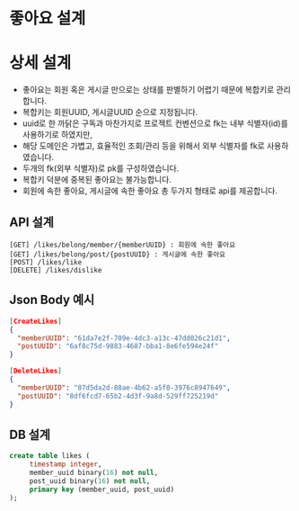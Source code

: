 # 좋아요 설계

# 상세 설계
* 좋아요는 회원 혹은 게시글 만으로는 상태를 판별하기 어렵기 때문에 복합키로 관리합니다.
* 복합키는 회원UUID, 게시글UUID 순으로 지정됩니다.
* uuid로 한 까닭은 구독과 마찬가지로 프로젝트 컨벤션으로 fk는 내부 식별자(id)를 사용하기로 하였지만,
* 해당 도메인은 가볍고, 효율적인 조회/관리 등을 위해서 외부 식별자를 fk로 사용하였습니다.
* 두개의 fk(외부 식별자)로 pk를 구성하였습니다.
* 복합키 덕분에 중복된 좋아요는 불가능합니다.
* 회원에 속한 좋아요, 게시글에 속한 좋아요 총 두가지 형태로 api를 제공합니다.

## API 설계
```
[GET] /likes/belong/member/{memberUUID} : 회원에 속한 좋아요
[GET] /likes/belong/post/{postUUID} : 게시글에 속한 좋아요
[POST] /likes/like
[DELETE] /likes/dislike
```

## Json Body 예시
```json
[CreateLikes]
{
  "memberUUID": "61da7e2f-709e-4dc3-a13c-47dd026c21d1",
  "postUUID": "6af8c75d-9883-4687-bba1-8e6fe594e24f"
}

[DeleteLikes]
{
  "memberUUID": "87d5da2d-88ae-4b62-a5f0-3976c8947649",
  "postUUID": "8df6fcd7-65b2-4d3f-9a8d-529ff725219d"
}
```

## DB 설계
```sql
create table likes (
     timestamp integer,
     member_uuid binary(16) not null,
     post_uuid binary(16) not null,
     primary key (member_uuid, post_uuid)
);
```
